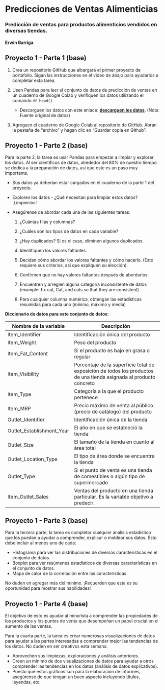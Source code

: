 # **Predicciones de Ventas Alimenticias**

### Predicción de ventas para productos alimenticios vendidos en diversas tiendas.

#### Erwin Barriga

## Proyecto 1 - Parte 1 (base)

1. Crea un repositorio GitHub que albergará el primer proyecto de portafolio. Sigan las instrucciones en el video de abajo para ayudarlos a completar esta tarea.

2. Usen Pandas para leer el conjunto de datos de predicción de ventas en un cuaderno de Google Colab y verifiquen los datos utilizando el comando `df.head()`.  
    * Descarguen los datos con este enlace: __[descarguen los datos](https://drive.google.com/file/d/1syH81TVrbBsdymLT_jl2JIf6IjPXtSQw/view?usp=sharing)__. (Nota: Fuente original de datos)

3. Agreguen el cuaderno de Google Colab al repositorio de GitHub.  Abran la pestaña de “archivo” y hagan clic en “Guardar copia en Github”.


## Proyecto 1 - Parte 2 (base)

Para la parte 2, la tarea es usar Pandas para empezar a limpiar y explorar los datos. Al ser científicos de datos, alrededor del 80% de nuestro tiempo se dedica a la preparación de datos, así que este es un paso muy importante. 

* Sus datos ya deberían estar cargados en el cuaderno de la parte 1 del proyecto.
* Exploren los datos - ¿Qué necesitan para limpiar estos datos? ¡Límpienlos!  
* Asegúrense de abordar cada una de las siguientes tareas:

  1. ¿Cuántas filas y columnas?

  2. ¿Cuáles son los tipos de datos en cada variable?

  3. ¿Hay duplicados? Si es el caso, eliminen algunos duplicados.

  4. Identifiquen los valores faltantes.

  5. Decidan cómo abordar los valores faltantes y cómo hacerlo. (Esto requiere sus criterios, así que expliquen su elección).

  6. Confirmen que no hay valores faltantes después de abordarlos.

  7. Encuentren y arreglen alguna categoría inconsistente de datos (example: fix cat, Cat, and cats so that they are consistent) 

  8. Para cualquier columna numérica, obtengan las estadísticas resumidas para cada uno (mínimo, máximo y media)

**Diccionario de datos para este conjunto de datos:**

| Nombre de la variable      | Descripción                                                                                           |
|----------------------------|-------------------------------------------------------------------------------------------------------|
| Item_Identifier            | Identificación única del producto                                                                     |
| Item_Weight                | Peso del producto                                                                                     |
| Item_Fat_Content           | Si el producto es bajo en grasa o regular                                                              |
| Item_Visibility            | Porcentaje de la superficie total de exposición de todos los productos de una tienda asignada al producto concreto |
| Item_Type                  | Categoría a la que el producto pertenece                                                               |
| Item_MRP                   | Precio máximo de venta al público (precio de catálogo) del producto                                   |
| Outlet_Identifier          | Identificación única de la tienda                                                                     |
| Outlet_Establishment_Year  | El año en que se estableció la tienda                                                                 |
| Outlet_Size                | El tamaño de la tienda en cuanto al área total                                                         |
| Outlet_Location_Type       | El tipo de área donde se encuentra la tienda                                                           |
| Outlet_Type                | Si el punto de venta es una tienda de comestibles o algún tipo de supermercado                         |
| Item_Outlet_Sales          | Ventas del producto en una tienda particular. Es la variable objetivo a predecir.                    |


## Proyecto 1 - Parte 3 (base)

Para la tercera parte, la tarea es completar cualquier análisis estadístico que los puedan a ayudar a comprender, explicar o moldear sus datos. Esto debe incluir al menos uno de cada:

* Histograma para ver las distribuciones de diversas características en el conjunto de datos.
* Boxplot para ver resúmenes estadísticos de diversas características en el conjunto de datos.
* Mapa de calor de la correlación entre las características.

No duden en agregar más del mínimo. ¡Recuerden que esta es su oportunidad para mostrar sus habilidades!

## Proyecto 1 - Parte 4 (base)

El objetivo de esto es ayudar al minorista a comprender las propiedades de los productos y los puntos de venta que desempeñan un papel crucial en el aumento de las ventas.

Para la cuarta parte, la tarea es crear numerosas visualizaciones de datos para ayudar a las partes interesadas a comprender mejor las tendencias de los datos. No duden en ser creativos esta semana.

* Aprovechen sus limpiezas, exploraciones y análisis anteriores.
* Creen un mínimo de dos visualizaciones de datos para ayudar a otros comprender las tendencias en los datos (análisis de datos explicativos).
* Puesto que estos gráficos son para la elaboración de informes, asegúrense de que tengan un buen aspecto incluyendo títulos, leyendas, etc.